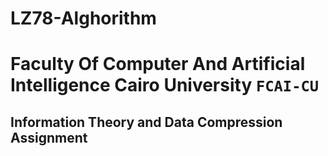 # LZ78-Alghorithm

# Faculty Of Computer And Artificial Intelligence Cairo University `FCAI-CU`

## 	Information Theory and Data Compression Assignment

